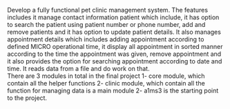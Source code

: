 Develop a fully functional pet clinic management system. The features includes it manage contact information patient which include, it has option to search the patient using patient number or phone number, add and remove patients and it has option to update patient details. It also manages appointment details which includes adding appointment according to defined MICRO operational time, it display all appointment in sorted manner according to the time the appointment was given, remove appointment and it also provides the option for searching appointment according to date and time. It reads data from a file and do work on that.  
There are 3 modules in total in the final project
1- core module, which contain all the helper functions 
2- clinic module, which contain all the function for managing data is a main module
2- a1ms3 is the starting point to the project.
